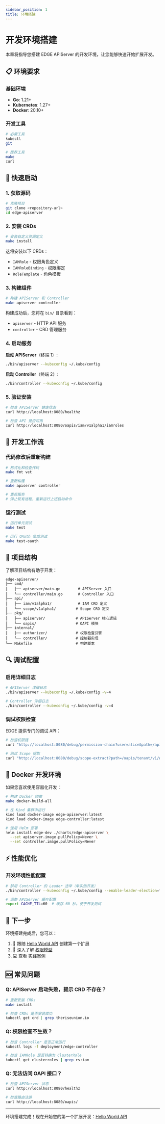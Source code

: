 ```yaml
---
sidebar_position: 1
title: 环境搭建
---
```


# 开发环境搭建

本章将指导您搭建 EDGE APIServer 的开发环境，让您能够快速开始扩展开发。

## 📋 环境要求

### 基础环境

- **Go**: 1.21+
- **Kubernetes**: 1.27+
- **Docker**: 20.10+

### 开发工具

```bash
# 必需工具
kubectl
git

# 推荐工具
make
curl
```

## 🚀 快速启动

### 1. 获取源码

```bash
# 克隆项目
git clone <repository-url>
cd edge-apiserver
```

### 2. 安装 CRDs

```bash
# 安装自定义资源定义
make install
```

这将安装以下 CRDs：
- `IAMRole` - 权限角色定义
- `IAMRoleBinding` - 权限绑定
- `RoleTemplate` - 角色模板

### 3. 构建组件

```bash
# 构建 APIServer 和 Controller
make apiserver controller
```

构建成功后，您将在 `bin/` 目录看到：
- `apiserver` - HTTP API 服务
- `controller` - CRD 管理服务

### 4. 启动服务

**启动 APIServer**（终端 1）:
```bash
./bin/apiserver --kubeconfig ~/.kube/config
```

**启动 Controller**（终端 2）:
```bash
./bin/controller --kubeconfig ~/.kube/config
```

### 5. 验证安装

```bash
# 检查 APIServer 健康状态
curl http://localhost:8080/healthz

# 检查 API 是否可用
curl http://localhost:8080/oapis/iam/v1alpha1/iamroles
```

## 🔧 开发工作流

### 代码修改后重新构建

```bash
# 格式化和检查代码
make fmt vet

# 重新构建
make apiserver controller

# 重启服务
# 停止现有进程，重新运行上述启动命令
```

### 运行测试

```bash
# 运行单元测试
make test

# 运行 OAuth 集成测试
make test-oauth
```

## 📁 项目结构

了解项目结构有助于开发：

```
edge-apiserver/
├── cmd/
│   ├── apiserver/main.go        # APIServer 入口
│   └── controller/main.go       # Controller 入口
├── api/
│   ├── iam/v1alpha1/            # IAM CRD 定义
│   └── scope/v1alpha1/         # Scope CRD 定义
├── pkg/
│   ├── apiserver/              # APIServer 核心逻辑
│   └── oapis/                  # OAPI 模块
├── internal/
│   ├── authorizer/             # 权限检查引擎
│   └── controller/             # 控制器实现
└── Makefile                    # 构建脚本
```

## 🔍 调试配置

### 启用详细日志

```bash
# APIServer 详细日志
./bin/apiserver --kubeconfig ~/.kube/config -v=4

# Controller 详细日志
./bin/controller --kubeconfig ~/.kube/config -v=4
```

### 调试权限检查

EDGE 提供专门的调试 API：

```bash
# 检查权限链
curl "http://localhost:8080/debug/permission-chain?user=alice&path=/api/v1/pods"

# 测试 Scope 提取
curl "http://localhost:8080/debug/scope-extract?path=/oapis/tenant/v1/workspaces/team-a"
```

## 🐳 Docker 开发环境

如果您喜欢使用容器化开发：

```bash
# 构建 Docker 镜像
make docker-build-all

# 在 Kind 集群中运行
kind load docker-image edge-apiserver:latest
kind load docker-image edge-controller:latest

# 使用 Helm 部署
helm install edge-dev ./charts/edge-apiserver \
  --set apiserver.image.pullPolicy=Never \
  --set controller.image.pullPolicy=Never
```

## ⚡ 性能优化

### 开发环境性能配置

```bash
# 禁用 Controller 的 Leader 选举（单实例开发）
./bin/controller --kubeconfig ~/.kube/config --enable-leader-election=false

# 调整 APIServer 缓存配置
export CACHE_TTL=60  # 缓存 60 秒，便于开发测试
```

## 🔗 下一步

环境搭建完成后，您可以：

1. 🎯 跟随 [Hello World API](./hello-world.md) 创建第一个扩展
2. 📖 深入了解 [权限模型](../overview/permission-model.md)
3. 💻 查看 [实践案例](../examples/user-management.md)

## 🆘 常见问题

### Q: APIServer 启动失败，提示 CRD 不存在？

```bash
# 重新安装 CRDs
make install

# 检查 CRDs 是否安装成功
kubectl get crd | grep theriseunion.io
```

### Q: 权限检查不生效？

```bash
# 检查 Controller 是否正常运行
kubectl logs -f deployment/edge-controller

# 检查 IAMRole 是否转换为 ClusterRole
kubectl get clusterroles | grep rs:iam
```

### Q: 无法访问 OAPI 接口？

```bash
# 检查 APIServer 状态
curl http://localhost:8080/healthz

# 检查路由注册
curl http://localhost:8080/oapis/
```

---

环境搭建完成！现在开始您的第一个扩展开发：[Hello World API](./hello-world.md)